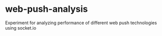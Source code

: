 # web-push-analysis
Experiment for analyzing performance of different web push technologies using socket.io
